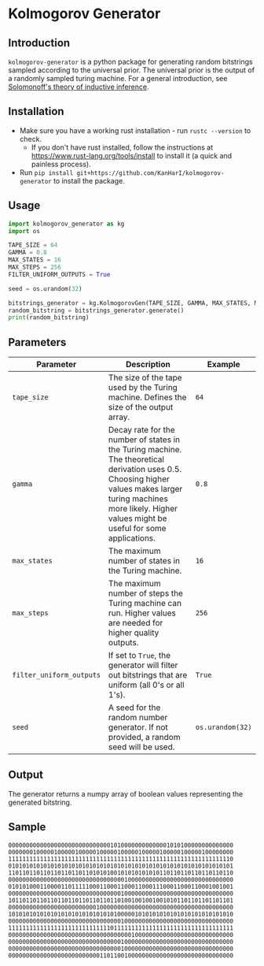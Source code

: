# Kolmogorov Generator
## Introduction
`kolmogorov-generator` is a python package for generating random bitstrings sampled according to the universal prior. The universal prior is the output of a randomly sampled turing machine. For a general introduction, see [Solomonoff's theory of inductive inference](https://en.wikipedia.org/wiki/Solomonoff%27s_theory_of_inductive_inference).

## Installation
* Make sure you have a working rust installation - run `rustc --version` to check.
  * If you don't have rust installed, follow the instructions at https://www.rust-lang.org/tools/install to install it (a quick and painless process).
* Run `pip install git+https://github.com/KanHarI/kolmogorov-generator` to install the package.

## Usage
```python
import kolmogorov_generator as kg
import os

TAPE_SIZE = 64
GAMMA = 0.8
MAX_STATES = 16
MAX_STEPS = 256
FILTER_UNIFORM_OUTPUTS = True

seed = os.urandom(32)

bitstrings_generator = kg.KolmogorovGen(TAPE_SIZE, GAMMA, MAX_STATES, MAX_STEPS, FILTER_UNIFORM_OUTPUTS, seed)
random_bitstring = bitstrings_generator.generate()
print(random_bitstring)
```

## Parameters 

| Parameter | Description                                                                                                                                                                                                           | Example          |
| --- |-----------------------------------------------------------------------------------------------------------------------------------------------------------------------------------------------------------------------|------------------|
| `tape_size` | The size of the tape used by the Turing machine. Defines the size of the output array.                                                                                                                                | `64`             |
| `gamma` | Decay rate for the number of states in the Turing machine. The theoretical derivation uses 0.5. Choosing higher values makes larger turing machines more likely. Higher values might be useful for some applications. | `0.8`            |
| `max_states` | The maximum number of states in the Turing machine.                                                                                                                                                                   | `16`             |
| `max_steps` | The maximum number of steps the Turing machine can run. Higher values are needed for higher quality outputs.                                                                                                          | `256`            |
| `filter_uniform_outputs` | If set to `True`, the generator will filter out bitstrings that are uniform (all 0's or all 1's).                                                                                                                     | `True`           |
| `seed` | A seed for the random number generator. If not provided, a random seed will be used.                                                                                                                                  | `os.urandom(32)` |

## Output
The generator returns a numpy array of boolean values representing the generated bitstring.

## Sample
```text
0000000000000000000000000000010100000000000001010100000000000000
0000000100000100000100000100000100000100000100000100000100000000
1111111111111111111111111111111111111111111111111111111111111110
0101010101010101010101010101010101010101010101010101010101010101
1101101101101101101101101010100101010101010110110110110110110110
0000000000000000000000000000000001000000000000000000000000000000
0101010001100001101111100011000110001100011100011000110001001001
0000000000000000000000000000000010000000000000000000000000000000
1011011011011011011011011011011010010010010010101101101101101101
0000000000000000000000000100000000000000000000000000000000000000
1010101010101010101010101010101000001010101010101010101010101010
0000000000000000000000000000000010000000000000000000000000000000
1111111111111111111111111111101111111111111111111111111111111111
0000000000000000000000000000000000010000000000000000000000000000
0000000000000000000000000000000010000000000000000000000000000000
0000000000000000000000000000000010000000000000000000000000000000
0000000000000000000000000011011001000000000000000000000000000000
```
